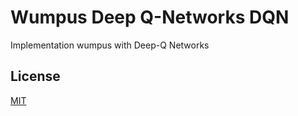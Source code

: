 # Wumpus Deep Q-Networks DQN
Implementation wumpus with Deep-Q Networks

## License
[MIT](https://choosealicense.com/licenses/mit/)

